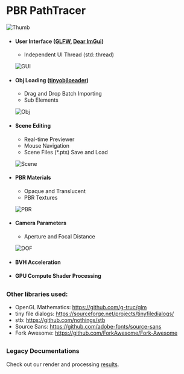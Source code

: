 # PBR PathTracer

![Thumb](https://github.com/JCSaltFish/PathTracing/blob/master/doc/thumb.png)
* #### User Interface ([GLFW](https://github.com/glfw/glfw), [Dear ImGui](https://github.com/ocornut/imgui))
  * Independent UI Thread (std::thread)

  ![GUI](https://github.com/JCSaltFish/PathTracing/blob/master/doc/gui.png)

* #### Obj Loading ([tinyobjloeader](https://github.com/tinyobjloader/tinyobjloader))
  * Drag and Drop Batch Importing
  * Sub Elements

  ![Obj](https://github.com/JCSaltFish/PathTracing/blob/master/doc/obj.png)

* #### Scene Editing
  * Real-time Previewer
  * Mouse Navigation
  * Scene Files (*.pts) Save and Load

  ![Scene](https://github.com/JCSaltFish/PathTracing/blob/master/doc/scene.png)

* #### PBR Materials
  * Opaque and Translucent
  * PBR Textures

  ![PBR](https://github.com/JCSaltFish/PathTracing/blob/master/doc/pbr.png)

* #### Camera Parameters
  * Aperture and Focal Distance

  ![DOF](https://github.com/JCSaltFish/PathTracing/blob/master/doc/dof.png)

* #### BVH Acceleration
* #### GPU Compute Shader Processing

##
### Other libraries used:
* OpenGL Mathematics: https://github.com/g-truc/glm
* tiny file dialogs: https://sourceforge.net/projects/tinyfiledialogs/
* stb: https://github.com/nothings/stb
* Source Sans: https://github.com/adobe-fonts/source-sans
* Fork Awesome: https://github.com/ForkAwesome/Fork-Awesome
##
### Legacy Documentations
Check out our render and processing [results](https://github.com/JCSaltFish/PathTracing/blob/master/doc/Results.pdf).
